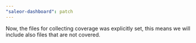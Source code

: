 ```yaml
---
"saleor-dashboard": patch
---
```


Now, the files for collecting coverage was explicitly set, this means we will include also files that are not covered.
